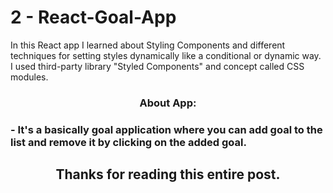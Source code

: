 # 2 - React-Goal-App

In this React app I learned about Styling Components and different techniques for setting styles dynamically like a conditional or dynamic way. I used third-party library "Styled Components" and concept called CSS modules.


<h3 align="center">About App:<h3>
<div>
- It's a basically goal application where you can add goal to the list and remove it by clicking on the added goal.
</div>

<h2 align="center">Thanks for reading this entire post.<h2>
